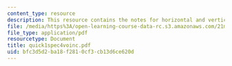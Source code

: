 ```yaml
---
content_type: resource
description: This resource contains the notes for horizontal and vertical successions.
file: /media/https%3A/open-learning-course-data-rc.s3.amazonaws.com/21m-302-harmony-and-counterpoint-ii-spring-2005/bfc3d5d2ba18f2810cf3cb13d6ce620d_quick1spec4voinc.pdf
file_type: application/pdf
resourcetype: Document
title: quick1spec4voinc.pdf
uid: bfc3d5d2-ba18-f281-0cf3-cb13d6ce620d
---
```

